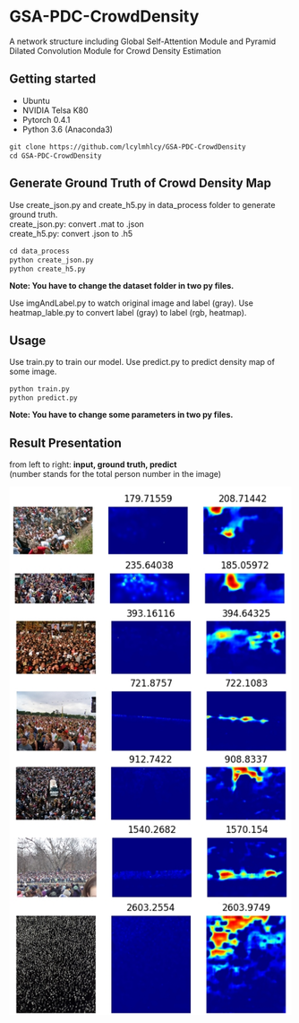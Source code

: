 # GSA-PDC-CrowdDensity
A network structure including Global Self-Attention Module and Pyramid Dilated Convolution Module for Crowd Density Estimation  

## Getting started

- Ubuntu
- NVIDIA Telsa K80
- Pytorch 0.4.1
- Python 3.6 (Anaconda3)

```
git clone https://github.com/lcylmhlcy/GSA-PDC-CrowdDensity
cd GSA-PDC-CrowdDensity
```
## Generate Ground Truth of Crowd Density Map
Use create_json.py and create_h5.py in data_process folder to generate ground truth.  
create_json.py: convert .mat to .json  
create_h5.py: convert .json to .h5

```
cd data_process
python create_json.py
python create_h5.py
```
**Note: You have to change the dataset folder in two py files.**  

Use imgAndLabel.py to watch original image and label (gray).
Use heatmap_lable.py to convert label (gray) to label (rgb, heatmap).  

## Usage
Use train.py to train our model.
Use predict.py to predict density map of some image.  

```
python train.py
python predict.py
```
**Note: You have to change some parameters in two py files.**  

## Result Presentation
from left to right: **input, ground truth, predict**  
(number stands for the total person number in the image)

<p>
    <img src='present_img/all.jpg'/>
</p>
